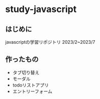 # study-javascript

## はじめに

javascriptの学習リポジトリ 2023/2~2023/7

## 作ったもの

- タブ切り替え
- モーダル
- todoリストアプリ
- エントリーフォーム
